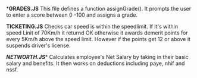 *******GRADES.JS******
This file defines a function assignGrade(). It prompts the user to enter a score between 0 -100 and assigns a grade. 


******TICKETING.JS******
Checks car speed is within the speedlimit. If It's within speed Linit of 70Km/h it returnd OK otherwise it awards demerit points for every 5Km/h above the speed limit. 
However if the points get 12 or above it suspends driver's license.


*****NETWORTH.JS******
Calculates employee's Net Salary by taking in their basic salary and benefits. 
It then works on deductions including paye, nhif and nssf. 
